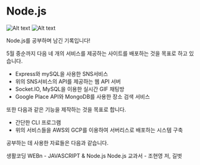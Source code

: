 # Node.js
![Alt text](https://img.shields.io/badge/Language-JavaScript-green) ![Alt text](https://img.shields.io/badge/RunTime-Node.js-9cf)

Node.js를 공부하며 남긴 기록입니다!

5월 중순까지 다음 네 개의 서비스를 제공하는 사이트를 배포하는 것을 목표로 하고 있습니다.

- Express와 mySQL을 사용한 SNS서비스
- 위의 SNS서비스의 API를 제공하는 웹 API 서버
- Socket.IO, MySQL을 이용한 실시간 GIF 채팅방
- Google Place API와 MongoDB를 사용한 장소 검색 서비스

또한 다음과 같은 기능을 제작하는 것을 목표로 합니다.

- 간단한 CLI 프로그램
- 위의 서비스들을 AWS외 GCP를 이용하여 서버리스로 배포하는 시스템 구축


공부하는 데 사용한 자료들은 다음과 같습니다.

생활코딩 WEBn - JAVASCRIPT & Node.js
Node.js 교과서 - 조현영 저, 길벗
